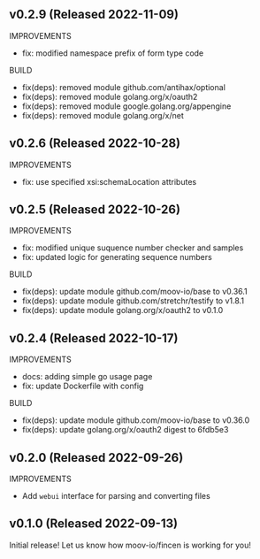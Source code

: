 ## v0.2.9 (Released 2022-11-09)

IMPROVEMENTS

- fix: modified namespace prefix of form type code

BUILD

- fix(deps): removed module github.com/antihax/optional
- fix(deps): removed module golang.org/x/oauth2
- fix(deps): removed module google.golang.org/appengine
- fix(deps): removed module golang.org/x/net

## v0.2.6 (Released 2022-10-28)

IMPROVEMENTS

- fix: use specified xsi:schemaLocation attributes

## v0.2.5 (Released 2022-10-26)

IMPROVEMENTS

- fix: modified unique suquence number checker and samples
- fix: updated logic for generating sequence numbers

BUILD

- fix(deps): update module github.com/moov-io/base to v0.36.1
- fix(deps): update module github.com/stretchr/testify to v1.8.1
- fix(deps): update module golang.org/x/oauth2 to v0.1.0

## v0.2.4 (Released 2022-10-17)

IMPROVEMENTS

- docs: adding simple go usage page
- fix: update Dockerfile with config

BUILD

- fix(deps): update module github.com/moov-io/base to v0.36.0
- fix(deps): update golang.org/x/oauth2 digest to 6fdb5e3

## v0.2.0 (Released 2022-09-26)

IMPROVEMENTS

- Add `webui` interface for parsing and converting files

## v0.1.0 (Released 2022-09-13)

Initial release! Let us know how moov-io/fincen is working for you!
